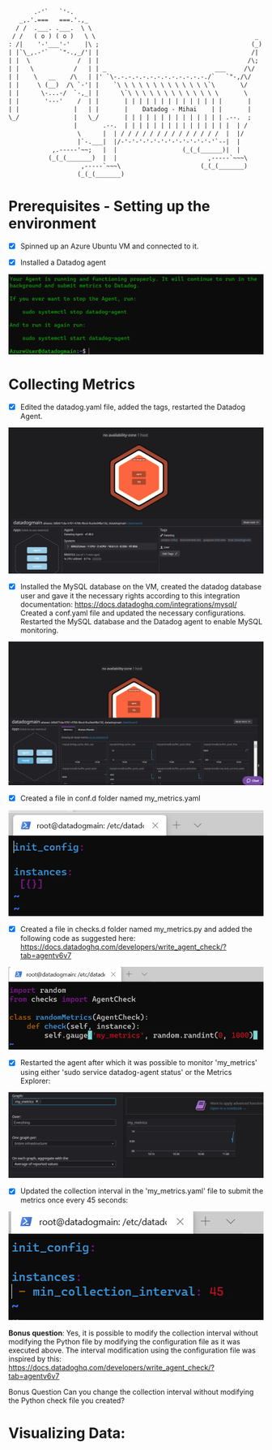 ```       
       .-'`   `'-.
   _,.'.===   ===.'.,_
  / /  .___. .___.  \ \
 / /   ( o ) ( o )   \ \                                            _
: /|    '-'___'-'    |\ ;                                          (_)
| |`\_,.-'`   `"-.,_/'| |                                          /|
| |  \             /  | |                                         /\;
| |   \           /   | | _                              ___     /\/
| |    \   __    /\   | |' `\-.-.-.-.-.-.-.-.-.-.-.-.-./`   `"-,/\/ 
| |     \ (__)  /\ `-'| |    `\ \ \ \ \ \ \ \ \ \ \ \ \`\       \/
| |      \-...-/  `-,_| |      \`\ \ \ \ \ \ \ \ \ \ \ \ \       \
| |       '---'    /  | |       | | | | | | | | | | | | | |       |
| |               |   | |       |    Datadog - Mihai    | |       |
\_/               |   \_/       | | | | | | | | | | | | | | .--.  ;
                  |       .--.  | | | | | | | | | | | | | | |  | /
                   \      |  | / / / / / / / / / / / / / /  |  |/
                   |`-.___|  |/-'-'-'-'-'-'-'-'-'-'-'-'-'`--|  |
            ,.-----'~~;   |  |                  (_(_(______)|  |
           (_(_(_______)  |  |                         ,-----`~~~\
                    ,-----`~~~\                      (_(_(_______)
                   (_(_(_______)

```
# Prerequisites - Setting up the environment

- [x] Spinned up an Azure Ubuntu VM and connected to it.


- [x] Installed a Datadog agent

![prerequisites](screens/screen2.PNG "Prerequisite 1")

# Collecting Metrics

- [x] Edited the datadog.yaml file, added the tags, restarted the Datadog Agent.

![prerequisites](screens/screen4.PNG "Prerequisite 2")

- [x] Installed the MySQL database on the VM, created the datadog database user and gave it the necessary rights according to this integration documentation: https://docs.datadoghq.com/integrations/mysql/ Created a conf.yaml file and updated the necessary configurations. Restarted the MySQL database and the Datadog agent to enable MySQL monitoring.

![prerequisites](screens/screen5.PNG "Prerequisite 4")

- [x] Created a file in conf.d folder named my_metrics.yaml

![prerequisites](screens/screen6.PNG "Prerequisite 4")

- [x] Created a file in checks.d folder named my_metrics.py and added the following code as suggested here: https://docs.datadoghq.com/developers/write_agent_check/?tab=agentv6v7

![prerequisites](screens/screen7.PNG "Prerequisite 5")

- [x] Restarted the agent after which it was possible to monitor 'my_metrics' using either 'sudo service datadog-agent status' or the Metrics Explorer:

![prerequisites](screens/screen8.PNG "Prerequisite 6")

- [x] Updated the collection interval in the 'my_metrics.yaml' file to submit the metrics once every 45 seconds: 

![prerequisites](screens/screen9.PNG "Prerequisite 7")

**Bonus question**: Yes, it is possible to modify the collection interval without modifying the Python file by modifying the configuration file as it was executed above. The interval modification using the configuration file was inspired by this: https://docs.datadoghq.com/developers/write_agent_check/?tab=agentv6v7

Bonus Question Can you change the collection interval without modifying the Python check file you created?

# Visualizing Data:

